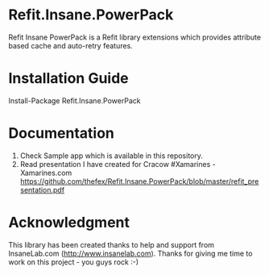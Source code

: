 # Refit.Insane.PowerPack
Refit Insane PowerPack is a Refit library extensions which provides attribute based cache and auto-retry features.

# Installation Guide
Install-Package Refit.Insane.PowerPack

# Documentation
1. Check Sample app which is available in this repository.
2. Read presentation I have created for Cracow #Xamarines - Xamarines.com
https://github.com/thefex/Refit.Insane.PowerPack/blob/master/refit_presentation.pdf

# Acknowledgment
This library has been created thanks to help and support from InsaneLab.com (http://www.insanelab.com). Thanks for giving me time to work on this project - you guys rock :-)
